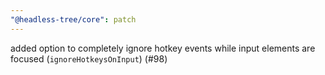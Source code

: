 ```yaml
---
"@headless-tree/core": patch
---
```


added option to completely ignore hotkey events while input elements are focused (`ignoreHotkeysOnInput`) (#98)
